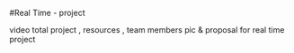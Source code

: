 #Real Time - project 


video total project ,  resources  , team members pic & proposal for  real time project
